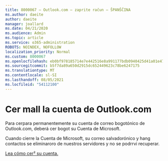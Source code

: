 ```yaml
---
title: 8000067 – Outlook.com – zaprite račun – ŠPANŠČINA
ms.author: daeite
author: daeite
manager: joallard
ms.date: 04/21/2020
ms.audience: Admin
ms.topic: article
ms.service: o365-administration
ROBOTS: NOINDEX, NOFOLLOW
localization_priority: Normal
ms.custom: 8000067
ms.openlocfilehash: eb0bf978185714e7e442516e8a991177bdb0940425d41a01e47da1140e05aa07
ms.sourcegitcommit: b5f7da89a650d2915dc652449623c78be6247175
ms.translationtype: MT
ms.contentlocale: sl-SI
ms.lasthandoff: 08/05/2021
ms.locfileid: "54112100"
---
```

# <a name="cerrar-la-cuenta-de-outlookcom"></a>Cer mall la cuenta de Outlook.com

Para cerpara permanentemente su cuenta de correo bogotónico de Outlook.com, deberá cer bogot su Cuenta de Microsoft.

Cuando cierre la Cuenta de Microsoft, su correo salvadorónico y hang contactos se eliminaroro de nuestros servidores y no se podrrvi recuperar.

[Lea cómo cer² su cuenta.](https://support.office.com/es-es/article/cerrar-la-cuenta-de-outlook-com-564b801e-2a47-4cb2-afa8-12ead3185038?ui=es-ES&rs=es-ES&ad=ES?wt.mc_id=Office_Outlook_com_Alchemy)